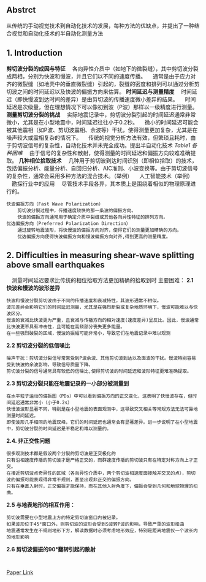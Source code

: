 ## Abstrct
从传统的手动视觉技术到自动化技术的发展，每种方法的优缺点，并提出了一种结合视觉和自动化技术的半自动化测量方法

## 1. Introduction
**剪切波分裂的成因与特征**
&emsp;各向异性介质中（如地下的微裂缝），其中剪切波分裂成两相，分别为快波和慢波，并且它们以不同的速度传播。
&emsp;通常是由于应力对齐的微裂缝（如地壳中的垂直微裂缝）引起的，裂缝的密度和排列可以通过分析剪切波之间的时间延迟以及快波的偏振方向来估算。
**时间延迟与测量精度**
&emsp;时间延迟（即快慢波到达时间的差异）是由剪切波的传播速度微小差异的结果。
&emsp;时间延迟是次级量，但在理想情况下可以像初到波（P波）那样以一级精度进行测量。
**测量剪切波分裂的挑战**
&emsp;实际地震记录中，剪切波分裂引起的时间延迟通常非常微小，尤其是在小型地震中，时间延迟往往小于0.2秒。
&emsp;微小的时间延迟可能会被其他震相（如P波、剪切波震相、余波等）干扰，使得测量更加复杂，尤其是在噪声较大或震相复杂的情况下。
&emsp;传统的视觉分析方法有效，但繁琐且耗时，由于剪切波信号的复杂性，自动化技术并未完全成功。提出半自动化技术
_Table1 各种困难_
&emsp;由于信号的复杂性和散射，使得测量的时间延迟和偏振方向较难准确提取。
**几种相位拾取技术**
&emsp;几种用于剪切波到达时间识别（即相位拾取）的技术，包括偏振分析、能量分析、自回归分析、AIC准则、小波变换等。由于剪切波信号的复杂性，通常会采用多种方法的混合技术。（举例）
&emsp;人工智能技术（举例）
&emsp;勘探行业中的应用
&emsp;尽管技术手段各异，其本质上是围绕着相似的物理原理进行的。

```
快波偏振方向（Fast Wave Polarization）
    剪切波分裂过程中，传播速度较快的那一条波的偏振方向。
    快波的偏振方向通常用于确定介质中裂缝或其他各向异性特征的排列方向。
优选偏振方向（Preferred Polarization Direction）
    通过旋转地震波形，将快慢波的偏振方向对齐，使得它们的测量更加精确的方向。
    优选偏振方向使得快波偏振方向和慢波偏振方向对齐,得到更高的测量精度。
```
## 2. Difficulties in measuring shear-wave splitting above small earthquakes
&emsp;测量时间延迟要求比传统的相位拾取方法更加精确的拾取到时
主要困难：
**2.1 快波和慢波的波形差异**
```
快波和慢波分裂剪切波由于不同的传播速度和衰减特性，其波形通常不相似。
波形差异会影响它们的时间延迟测量，尤其是在强烈断裂或复杂地质环境下，慢波可能难以与快波区分。
慢波的衰减比快波更为严重，且衰减与传播方向的相对速度(速度差异)呈反比。因此，慢波通常比快波更不具有冲击性，且可能在高频部分丧失更多能量。
在一些强烈破裂的区域，慢波的振幅可能非常小，导致它们在地震记录中难以观测
```
**2.2 剪切波分裂的低信噪比**
```
噪声干扰：剪切波分裂信号常常受到P波余波、其他剪切波到达以及面波的干扰。慢波特别容易受到快波的余波影响，导致信号质量下降。
剪切波分裂的信号通常具有较低的信噪比,使得剪切波的时间延迟和波形特征更难准确提取。
```
**2.3 剪切波分裂只能在地震记录的一小部分被测量到**
```
在水平粒子运动的偏振图（PDs）中可以看到偏振方向的正交变化，这表明了快慢波存在，但时间延迟通常非常小（小于0.2s）
快慢波波形显著不同，特别是在小型地震的表面观测中，这导致交叉相关等常规方法无法可靠地测量时间延迟。
即使波形几乎相同的地震双峰，它们的时间延迟也通常会有显著差异。进一步说明了在小型地震中，剪切波分裂的时间延迟是不稳定和难以测量的。
```
**2.4. 非正交性问题**
```
很多观测技术都是假设两个分裂的剪切波是正交极化的
只有沿相速度传播的剪切波才是严格正交的，而群速度传播的剪切波只有在特定对称方向上才正交。
在接近剪切波点奇异性的区域（各向异性介质中，两个剪切波相速度面接触并交叉的点），剪切波的偏振可能表现得非常不规则，甚至出现非正交的偏振方向。
只有在垂直入射时，正交偏振才能保持，而在其他入射角度下，偏振会受到几何和地球物理的扭曲。
```
**2.5 与地表地形的相互作用：**
```
剪切波需要在小型地震上方的特定剪切波窗口内被记录。
如果波形位于45°窗口外，则剪切波的波形会受到S波转P波的影响，导致严重的波形扭曲
地震通常发生在不规则地形下方，解读数据时必须考虑地形效应，特别是距离地震仪一个波长内的地形影响
```
**2.6 剪切波偏振的90°翻转引起的散射**
```


```



























[Paper Link](https://www.sciencedirect.com/science/article/abs/pii/S0031920106001853)